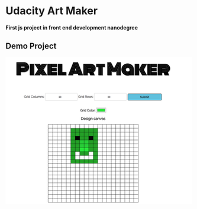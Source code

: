 # Udacity Art Maker

#### First js project in front end development nanodegree

## Demo Project

[![IMAGE ALT TEXT HERE](https://raw.githubusercontent.com/kolldavi/front-end-nanodegree/master/art-maker-withJquery/ScreenShot.png?raw=true)](http://www.dkoller.com/front-end-nanodegree/art-maker-withJquery/)
